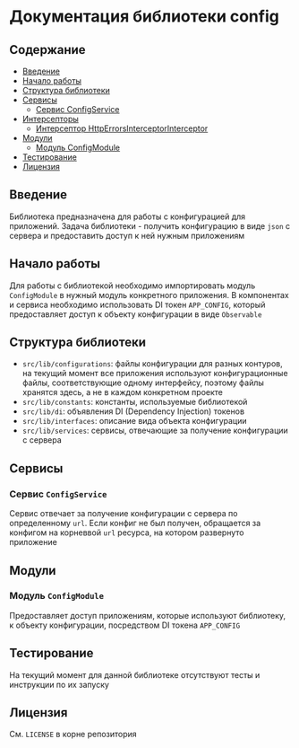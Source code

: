 # Документация библиотеки config

## Содержание

- [Введение](#введение)
- [Начало работы](#начало-работы)
- [Структура библиотеки](#структура-библиотеки)
- [Сервисы](#сервисы)
  - [Сервис ConfigService](#сервис-configservice)
- [Интерсепторы](#интерсепторы)
  - [Интерсептор HttpErrorsInterceptorInterceptor](#интерсептор-httperrorsinterceptorinterceptor)
- [Модули](#модули)
  - [Модуль ConfigModule](#модуль-configmodule)
- [Тестирование](#тестирование)
- [Лицензия](#лицензия)

## Введение

Библиотека предназначена для работы с конфигурацией для приложений. Задача библиотеки - получить конфигурацию в виде `json` с сервера и предоставить доступ к ней нужным приложениям

## Начало работы

Для работы с библиотекой необходимо импортировать модуль `ConfigModule` в нужный модуль конкретного приложения.
В компонентах и сервиса необходимо использовать DI токен `APP_CONFIG`, который предоставляет доступ к объекту конфигурации в виде `Observable`

## Структура библиотеки

- `src/lib/configurations`: файлы конфигурации для разных контуров, на текущий момент все приложения используют конфигурационные файлы, соответствующие одному интерфейсу, поэтому файлы хранятся здесь, а не в каждом конкретном проекте
- `src/lib/constants`: константы, используемые библиотекой
- `src/lib/di`: объявления DI (Dependency Injection) токенов
- `src/lib/interfaces`: описание вида объекта конфигурации
- `src/lib/services`: сервисы, отвечающие за получение конфигурации с сервера

## Сервисы

### Сервис `ConfigService`

Сервис отвечает за получение конфигурации с сервера по определенному `url`. Если конфиг не был получен, обращается за конфигом на корневвой `url` ресурса, на котором развернуто приложение

## Модули

### Модуль `ConfigModule`

Предоставляет доступ приложениям, которые используют библиотеку, к объекту конфигурации, посредством DI токена `APP_CONFIG`

## Тестирование

На текущий момент для данной библиотеке отсутствуют тесты и инструкции по их запуску

## Лицензия

См. `LICENSE` в корне репозитория
